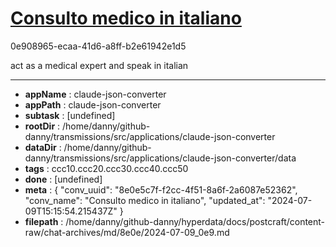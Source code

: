 # [Consulto medico in italiano](https://claude.ai/chat/8e0e5c7f-f2cc-4f51-8a6f-2a6087e52362)

0e908965-ecaa-41d6-a8ff-b2e61942e1d5

act as a medical expert and speak in italian

---

* **appName** : claude-json-converter
* **appPath** : claude-json-converter
* **subtask** : [undefined]
* **rootDir** : /home/danny/github-danny/transmissions/src/applications/claude-json-converter
* **dataDir** : /home/danny/github-danny/transmissions/src/applications/claude-json-converter/data
* **tags** : ccc10.ccc20.ccc30.ccc40.ccc50
* **done** : [undefined]
* **meta** : {
  "conv_uuid": "8e0e5c7f-f2cc-4f51-8a6f-2a6087e52362",
  "conv_name": "Consulto medico in italiano",
  "updated_at": "2024-07-09T15:15:54.215437Z"
}
* **filepath** : /home/danny/github-danny/hyperdata/docs/postcraft/content-raw/chat-archives/md/8e0e/2024-07-09_0e9.md